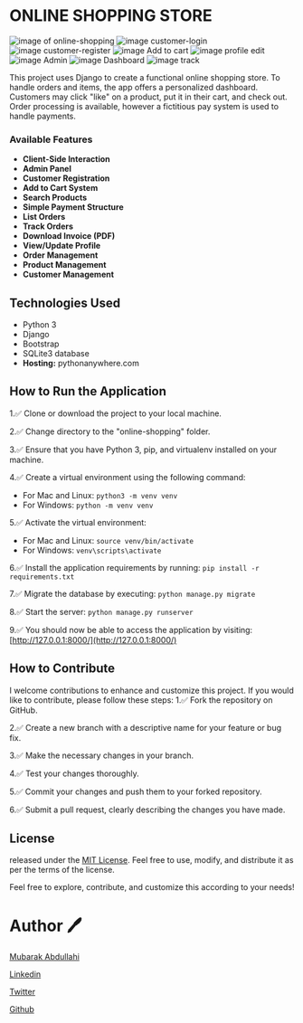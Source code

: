 # ONLINE SHOPPING STORE
![image of online-shopping](https://i.ibb.co/RDXccSB/01-home-page.png)
![image customer-login](https://i.ibb.co/GCtR423/3-customer-login.png)
![image customer-register](https://i.ibb.co/wdMzjQN/02-customer-register.png)
![image Add to cart](https://i.ibb.co/VYFzdRg/04-customer-add-to-cart.png)
![image profile edit](https://i.ibb.co/g46ZSSp/05-customer-profile-edit.png)
![image Admin](https://i.ibb.co/TcB2YdW/07-Adminlogin.png)
![image Dashboard](https://i.ibb.co/h8KM5qH/08-admindashboard.png)
![image track](https://i.ibb.co/mJwK5hb/09-track-orders.png)

This project uses Django to create a functional online shopping store. To handle orders and items, the app offers a personalized dashboard. Customers may click "like" on a product, put it in their cart, and check out. Order processing is available, however a fictitious pay system is used to handle payments.

### Available Features
- **Client-Side Interaction**
- **Admin Panel**
- **Customer Registration**
- **Add to Cart System**
- **Search Products**
- **Simple Payment Structure**
- **List Orders**
- **Track Orders**
- **Download Invoice (PDF)**
- **View/Update Profile**
- **Order Management**
- **Product Management**
- **Customer Management**

## Technologies Used
- Python 3
- Django
- Bootstrap
- SQLite3 database
- **Hosting:** pythonanywhere.com

## How to Run the Application

1.✅ Clone or download the project to your local machine.

2.✅ Change directory to the "online-shopping" folder.

3.✅ Ensure that you have Python 3, pip, and virtualenv installed on your machine.

4.✅ Create a virtual environment using the following command:

   - For Mac and Linux: `python3 -m venv venv`
   - For Windows: `python -m venv venv`

5.✅ Activate the virtual environment:
   
   - For Mac and Linux: `source venv/bin/activate`
   - For Windows: `venv\scripts\activate`

6.✅ Install the application requirements by running: `pip install -r requirements.txt`

7.✅ Migrate the database by executing: `python manage.py migrate`

8.✅ Start the server: `python manage.py runserver`

9.✅ You should now be able to access the application by visiting: [http://127.0.0.1:8000/](http://127.0.0.1:8000/)

## How to Contribute

I welcome contributions to enhance and customize this project. If you would like to contribute, please follow these steps:
1.✅ Fork the repository on GitHub.

2.✅ Create a new branch with a descriptive name for your feature or bug fix.

3.✅ Make the necessary changes in your branch.

4.✅ Test your changes thoroughly.

5.✅ Commit your changes and push them to your forked repository.

6.✅ Submit a pull request, clearly describing the changes you have made.

## License
released under the [MIT License](LICENSE). Feel free to use, modify, and distribute it as per the terms of the license.

Feel free to explore, contribute, and customize this according to your needs!



# Author :pen:

[Mubarak Abdullahi](https://mgmustyportfolio-io.onrender.com/)

[Linkedin](www.linkedin.com/in/mubarak-abdullahi-a30411161)

[Twitter](https://twitter.com/Mubar1101/)

[Github](https://github.com/4mubarak)
